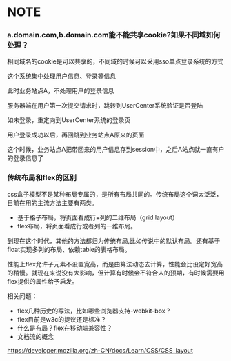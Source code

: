 # NOTE
### a.domain.com,b.domain.com能不能共享cookie?如果不同域如何处理？
相同域名的cookie是可以共享的，不同域的时候可以采用sso单点登录系统的方式

这个系统集中处理用户信息、登录等信息

此时业务站点A，不处理用户的登录信息

服务器端在用户第一次提交请求时，跳转到UserCenter系统验证是否登陆

如未登录，重定向到UserCenter系统的登录页

用户登录成功以后，再回跳到业务站点A原来的页面

这个时候，业务站点A把带回来的用户信息存到session中，之后A站点就一直有户的登录信息了

### 传统布局和flex的区别
css盒子模型不是某种布局专属的，是所有布局共同的。传统布局这个词太泛泛，目前在用的主流方法主要有两类。
- 基于格子布局，将页面看成行+列的二维布局（grid layout）
- flex布局，将页面看成行或者列的一维布局。

到现在这个时代，其他的方法都归为传统布局,比如传说中的默认布局。还有基于float实现多列的布局、依赖table的表格布局。

性能上flex允许子元素不设置宽高，而是由算法动态去计算，性能会比设定好宽高的稍慢。就现在来说没有大影响，但计算有时候会不符合人的预期，有时候需要用flex提供的属性给予启发。

相关问题：

- flex几种历史的写法，比如哪些浏览器支持-webkit-box？
- flex目前是w3c的提议还是标准？
- 什么是布局？flex在移动端兼容性？
- 文档流的概念

https://developer.mozilla.org/zh-CN/docs/Learn/CSS/CSS_layout
